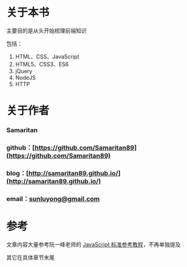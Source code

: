 # 关于本书

主要目的是从头开始梳理前端知识

包括：

1. HTML、CSS、JavaScript
2. HTML5、CSS3、ES6
3. jQuery
4. NodeJS
5. HTTP


# 关于作者

### Samaritan

### github：[https://github.com/Samaritan89](https://github.com/Samaritan89)
### blog：[http://samaritan89.github.io/](http://samaritan89.github.io/)
### email：[sunluyong@gmail.com](mailto:sunluyong@gmail.com)

# 参考

文章内容大量参考阮一峰老师的 [JavaScript 标准参考教程](http://javascript.ruanyifeng.com/)，不再单独提及

其它在具体章节末尾
<script>
	window.addEventListener('load', function(){
		$(function(){
			$('a[href^=mailto]').each(function(index, ele){
				ele.target = '';
			});
		});
	}, false);
</script>
